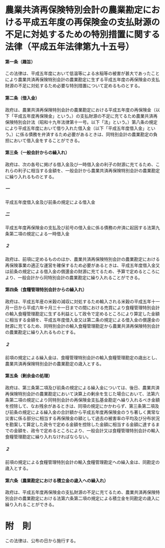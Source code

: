 # 農業共済再保険特別会計の農業勘定における平成五年度の再保険金の支払財源の不足に対処するための特別措置に関する法律（平成五年法律第九十五号）
#### 第一条（趣旨）
この法律は、平成五年度において低温等による水稲等の被害が甚大であったことにより農業共済再保険特別会計の農業勘定に生ずる平成五年度の再保険金の支払財源の不足に対処するため必要な特別措置について定めるものとする。
#### 第二条（借入金）
政府は、農業共済再保険特別会計の農業勘定における平成五年度の再保険金（以下「平成五年度再保険金」という。）の支払財源の不足に充てるため農業共済再保険特別会計法（昭和十九年法律第十一号。以下「法」という。）第八条の規定により平成五年度において借り入れた借入金（以下「平成五年度借入金」という。）に係る債務を弁済するため必要があるときは、同特別会計の農業勘定の負担において借入金をすることができる。
#### 第三条（一般会計からの繰入れ）
政府は、次の各号に掲げる借入金及び一時借入金の利子の財源に充てるため、これらの利子に相当する金額を、一般会計から農業共済再保険特別会計の農業勘定に繰り入れるものとする。
##### 一
平成五年度借入金及び前条の規定による借入金
##### 二
平成五年度再保険金の支払及び前号の借入金に係る債務の弁済に起因する法第九条第二項の規定による一時借入金
##### ２
政府は、前項に定めるもののほか、農業共済再保険特別会計の農業勘定における再保険事業の適正な運営を確保するため必要があるときは、平成五年度借入金又は前条の規定による借入金の償還金の財源に充てるため、予算で定めるところにより、一般会計から同特別会計の農業勘定に繰り入れることができる。
#### 第四条（食糧管理特別会計からの繰入れ）
政府は、平成五年産の米穀の減収に対処するため輸入される米穀の平成五年十一月一日から平成六年十月三十一日までの間における売買により食糧管理特別会計の輸入食糧管理勘定に生ずる利益として政令で定めるところにより算定した金額に相当する金額を、平成五年度借入金又は第二条の規定による借入金の償還金の財源に充てるため、同特別会計の輸入食糧管理勘定から農業共済再保険特別会計の農業勘定に繰り入れるものとする。
##### ２
前項の規定による繰入金は、食糧管理特別会計の輸入食糧管理勘定の歳出とし、農業共済再保険特別会計の農業勘定の歳入とする。
#### 第五条（剰余金の処理）
政府は、第三条第二項及び前条の規定による繰入金については、後日、農業共済再保険特別会計の農業勘定において決算上の剰余を生じた場合において、法第六条第二項の規定により同特別会計の再保険金支払基金勘定へ繰り入れるべき金額を控除して、なお残余があるときは、同項の規定にかかわらず、第三条第二項及び前条の規定による繰入金の合計額から平成五年度再保険金のうち著しく異常な災害に係る部分に相当する再保険金の額として過去の被害率の平均及び分布状況を勘案して算定した政令で定める金額を控除した金額に相当する金額に達するまでの金額を、政令で定めるところにより、一般会計又は食糧管理特別会計の輸入食糧管理勘定に繰り入れなければならない。
##### ２
前項の規定による食糧管理特別会計の輸入食糧管理勘定への繰入金は、同勘定の歳入とする。
#### 第六条（農業勘定における積立金の歳入への繰入れ）
政府は、平成五年度再保険金の支払財源の不足に充てるため、農業共済再保険特別会計の農業勘定における法第六条第二項の規定による積立金を同勘定の歳入に繰り入れることができる。
# 附　則
この法律は、公布の日から施行する。
